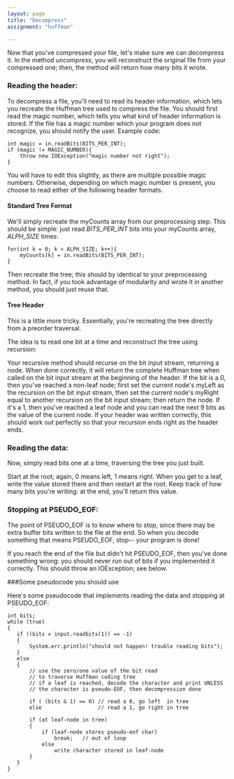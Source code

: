 ```yaml
---
layout: page
title: "Decompress"
assignment: "huffman"

---
```


Now that you've compressed your file, let's make sure we can decompress it. In the method *uncompress*, you will reconstruct the original file from your compressed one; then, the method will return how many bits it wrote.

### Reading the header:

To decompress a file, you'll need to read its header information, which lets you recreate the Huffman tree used to compress the file. You should first read the magic number, which tells you what kind of header information is stored. If the file has a magic number which your program does not recognize, you should notify the user. Example code:

	int magic = in.readBits(BITS_PER_INT);
    if (magic != MAGIC_NUMBER){
        throw new IOException("magic number not right");
    }

You will have to edit this slightly, as there are multiple possible magic numbers. Otherwise, depending on which magic number is present, you choose to read either of the following header formats. 

#### Standard Tree Format

We'll simply recreate the myCounts array from our preprocessing step. This should be simple: just read *BITS_PER_INT* bits into your myCounts array, *ALPH_SIZE* times:

	for(int k = 0; k < ALPH_SIZE; k++){
		myCounts[k] = in.readBits(BITS_PER_INT);
	}

Then recreate the tree; this should by identical to your preprocessing method. In fact, if you took advantage of modularity and wrote it in another method, you should just reuse that.

#### Tree Header

This is a little more tricky. Essentially, you're recreating the tree directly from a preorder traversal.

The idea is to read one bit at a time and reconstruct the tree using recursion:

Your recursive method should recurse on the bit input stream, returning a node. When done correctly, it will return the complete Huffman tree when called on the bit input stream at the beginning of the header. If the bit is a 0, then you've reached a non-leaf node; first set the current node's myLeft as the recursion on the bit input stream, then set the current node's myRight equal to another recursion on the bit input stream; then return the node. If it's a 1, then you've reached a leaf node and you can read the next 9 bits as the value of the current node. If your header was written correctly, this should work out perfectly so that your recursion ends right as the header ends.


### Reading the data:

Now, simply read bits one at a time, traversing the tree you just built.

Start at the root; again, 0 means left, 1 means right. When you get to a leaf, write the value stored there and then restart at the root. Keep track of how many bits you're writing: at the end, you'll return this value.

### Stopping at PSEUDO_EOF:

The point of PSEUDO_EOF is to know where to stop, since there may be extra buffer bits written to the file at the end. So when you decode something that means PSEUDO_EOF, stop-- your program is done!

If you reach the end of the file but didn't hit PSEUDO_EOF, then you've done something wrong: you should never run out of bits if you implemented it correctly. This should throw an IOException; see below.


###Some pseudocode you should use

Here's some pseudocode that implements reading the data and stopping at PSEUDO_EOF:

	int bits;
	while (true)
	{
	   if ((bits = input.readbits(1)) == -1)
	   {
	       System.err.println("should not happen! trouble reading bits");
	   }
	   else
	   { 
	       // use the zero/one value of the bit read
	       // to traverse Huffman coding tree
	       // if a leaf is reached, decode the character and print UNLESS
	       // the character is pseudo-EOF, then decompression done

	       if ( (bits & 1) == 0) // read a 0, go left  in tree
	       else                  // read a 1, go right in tree

	       if (at leaf-node in tree)
	       {
	           if (leaf-node stores pseudo-eof char) 
	               break;   // out of loop
	           else
	               write character stored in leaf-node
	       }
	   }
	}
